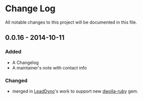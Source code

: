 # Change Log
All notable changes to this project will be documented in this file.

## 0.0.16 - 2014-10-11
### Added
* A Changelog
* A maintainer's note with contact info

### Changed
* merged in [LeadDyno](https://github.com/LeadDyno)'s work to support new 
	[dwolla-ruby](https://github.com/Dwolla/dwolla-ruby) gem.

